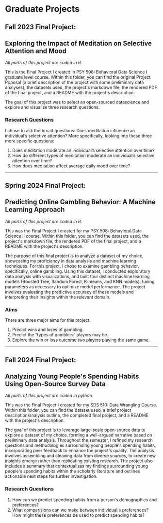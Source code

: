 # Graduate Projects

## Fall 2023 Final Project:
## Exploring the Impact of Meditation on Selective Attention and Mood

*All parts of this project are coded in R.*

This is the Final Project I created in PSY 598: Behavioral Data Science I graduate level course. 
Within this folder, you can find the original Project Poposal (a brief description of the project
with some preliminary data analyses), the datasets used, the project's markdown file, 
the rendered PDF of the final project, and a README with the project's description.

The goal of this project was to select an open-sourced datascience and explore and visualize three 
research questions. 

### Research Questions
I chose to ask the broad questions: Does meditation influence an individual’s selective attention?
More specifically, looking into these three more specific questions:
1) Does meditation moderate an individual’s selective attention over time?
2) How do different types of meditation moderate an individual’s selective attention
over time?
3) How does meditation affect average daily mood over time?

---
## Spring 2024 Final Project:
## Predicting Online Gambling Behavior: A Machine Learning Approach

*All parts of this project are coded in R.*

This was the Final Project I created for my PSY 598: Behavioral Data Science II course.
Within this folder, you can find the datasets used, the project's markdown file, 
the rendered PDF of the final project, and a README with the project's description.

The purpose of this final project is to analyze a dataset of my choice, showcasing my proficiency in data 
analysis and machine learning techniques. For this project, I chose to examine gambling behavior, specifically,
online gambling. Using this dataset, I conducted exploratory data analysis with visualizations, and built four
distinct machine learning models (Boosted Tree, Random Forest, K-means, and KNN models), tuning parameters as 
necessary to optimize model performance. The project involves evaluating the predictive accuracy of these models 
and interpreting their insights within the relevant domain.

### Aims
There are three major aims for this project:
1) Predict wins and loses of gambling.
2) Predict the “types of gamblers” players may be.
3) Explore the win or loss outcome two players playing the same game.

---
## Fall 2024 Final Project:
## Analyzing Young People's Spending Habits Using Open-Source Survey Data

*All parts of this project are coded in python.*

This was the Final Project I created for my SDS 510: Data Wrangling Course. Within this folder, you can find the 
dataset used, a brief project description/analysis outline, the completed final project, and a README with the project's description.

The goal of this project is to leverage large-scale open-source data to explore a dataset of my choice, forming a 
well-argued narrative based on preliminary data analysis. Throughout the semester, I refined my research questions
and methodologies surrounding young people's spending habits, incorporating peer feedback to enhance the project's 
quality. The analysis involves assembling and cleaning data from diverse sources, to create new insights emerge rather 
than replicating existing research. The project also includes a summary that contextualizes my findings surrounding 
young people's spending habits within the scholarly literature and outlines actionable next steps for further investigation.

### Research Questions
1) How can we predict spending habits from a person's demographics and preferences?
2) What comparisions can we make between individual's preferences? How might these preferences be used to predict spending habits?

